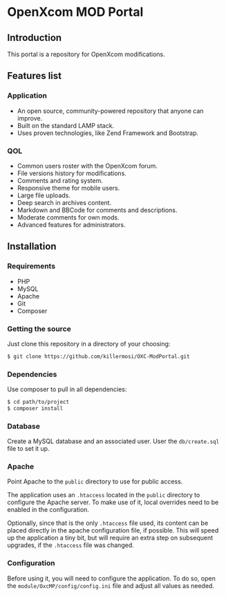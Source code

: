 # OpenXcom MOD Portal

## Introduction

This portal is a repository for OpenXcom modifications.

## Features list

### Application

* An open source, community-powered repository that anyone can improve.
* Built on the standard LAMP stack.
* Uses proven technologies, like Zend Framework and Bootstrap.

### QOL

* Common users roster with the OpenXcom forum.
* File versions history for modifications.
* Comments and rating system.
* Responsive theme for mobile users.
* Large file uploads.
* Deep search in archives content.
* Markdown and BBCode for comments and descriptions.
* Moderate comments for own mods.
* Advanced features for administrators.

## Installation

### Requirements

* PHP
* MySQL
* Apache
* Git
* Composer

### Getting the source

Just clone this repository in a directory of your choosing:

```bash
$ git clone https://github.com/killermosi/OXC-ModPortal.git
```

### Dependencies

Use composer to pull in all dependencies:

```bash
$ cd path/to/project
$ composer install
```

### Database

Create a MySQL database and an associated user. User the `db/create.sql` file
to set it up.

### Apache

Point Apache to the `public` directory to use for public access.

The application uses an `.htaccess` located in the `public` directory to
configure the Apache server. To make use of it, local overrides need to be
enabled in the configuration.

Optionally, since that is the only `.htaccess` file used, its content can be
placed directly in the apache configuration file, if possible. This will speed
up the application a tiny bit, but will require an extra step on subsequent
upgrades, if the `.htaccess` file was changed.

### Configuration

Before using it, you will need to configure the application. To do so,
open the `module/OxcMP/config/config.ini` file and adjust all values as needed.


